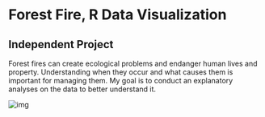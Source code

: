 # Forest Fire, R Data Visualization
## Independent Project
Forest fires can create ecological problems and endanger human lives and property. Understanding when they occur and what causes them is important for managing them. My goal is to conduct an explanatory analyses on the data to better understand it.

![img](https://foresttech.events/wp-content/uploads/2017/07/Clipboard0124-1-864x486.jpg)
